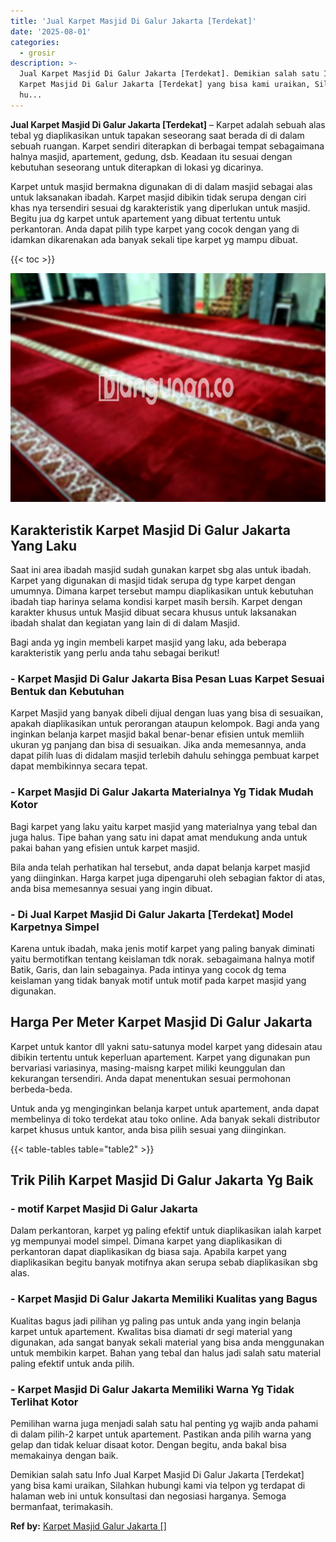 ```yaml
---
title: 'Jual Karpet Masjid Di Galur Jakarta [Terdekat]'
date: '2025-08-01'
categories:
  - grosir
description: >-
  Jual Karpet Masjid Di Galur Jakarta [Terdekat]. Demikian salah satu Info Jual
  Karpet Masjid Di Galur Jakarta [Terdekat] yang bisa kami uraikan, Silahkan
  hu...
---
```


**Jual Karpet Masjid Di Galur Jakarta \[Terdekat\]** – Karpet adalah sebuah alas tebal yg diaplikasikan untuk tapakan seseorang saat berada di di dalam sebuah ruangan. Karpet sendiri diterapkan di berbagai tempat sebagaimana halnya masjid, apartement, gedung, dsb. Keadaan itu sesuai dengan kebutuhan seseorang untuk diterapkan di lokasi yg dicarinya.

Karpet untuk masjid bermakna digunakan di di dalam masjid sebagai alas untuk laksanakan ibadah. Karpet masjid dibikin tidak serupa dengan ciri khas nya tersendiri sesuai dg karakteristik yang diperlukan untuk masjid. Begitu jua dg karpet untuk apartement yang dibuat tertentu untuk perkantoran. Anda dapat pilih type karpet yang cocok dengan yang di idamkan dikarenakan ada banyak sekali tipe karpet yg mampu dibuat.

{{< toc >}}

![Jual Karpet Masjid Di Galur Jakarta [Terdekat]](/images/grosir-karpet-murah-42.png)

## Karakteristik Karpet Masjid Di Galur Jakarta Yang Laku

Saat ini area ibadah masjid sudah gunakan karpet sbg alas untuk ibadah. Karpet yang digunakan di masjid tidak serupa dg type karpet dengan umumnya. Dimana karpet tersebut mampu diaplikasikan untuk kebutuhan ibadah tiap harinya selama kondisi karpet masih bersih. Karpet dengan karakter khusus untuk Masjid dibuat secara khusus untuk laksanakan ibadah shalat dan kegiatan yang lain di di dalam Masjid.

Bagi anda yg ingin membeli karpet masjid yang laku, ada beberapa karakteristik yang perlu anda tahu sebagai berikut!

### \- Karpet Masjid Di Galur Jakarta Bisa Pesan Luas Karpet Sesuai Bentuk dan Kebutuhan

Karpet Masjid yang banyak dibeli dijual dengan luas yang bisa di sesuaikan, apakah diaplikasikan untuk perorangan ataupun kelompok. Bagi anda yang inginkan belanja karpet masjid bakal benar-benar efisien untuk memliih ukuran yg panjang dan bisa di sesuaikan. Jika anda memesannya, anda dapat pilih luas di didalam masjid terlebih dahulu sehingga pembuat karpet dapat membikinnya secara tepat.

### \- Karpet Masjid Di Galur Jakarta Materialnya Yg Tidak Mudah Kotor

Bagi karpet yang laku yaitu karpet masjid yang materialnya yang tebal dan juga halus. Tipe bahan yang satu ini dapat amat mendukung anda untuk pakai bahan yang efisien untuk karpet masjid.

Bila anda telah perhatikan hal tersebut, anda dapat belanja karpet masjid yang diinginkan. Harga karpet juga dipengaruhi oleh sebagian faktor di atas, anda bisa memesannya sesuai yang ingin dibuat.

### \- Di Jual Karpet Masjid Di Galur Jakarta \[Terdekat\] Model Karpetnya Simpel

Karena untuk ibadah, maka jenis motif karpet yang paling banyak diminati yaitu bermotifkan tentang keislaman tdk norak. sebagaimana halnya motif Batik, Garis, dan lain sebagainya. Pada intinya yang cocok dg tema keislaman yang tidak banyak motif untuk motif pada karpet masjid yang digunakan.

## Harga Per Meter Karpet Masjid Di Galur Jakarta

Karpet untuk kantor dll yakni satu-satunya model karpet yang didesain atau dibikin tertentu untuk keperluan apartement. Karpet yang digunakan pun bervariasi variasinya, masing-maisng karpet miliki keunggulan dan kekurangan tersendiri. Anda dapat menentukan sesuai permohonan berbeda-beda.

Untuk anda yg menginginkan belanja karpet untuk apartement, anda dapat membelinya di toko terdekat atau toko online. Ada banyak sekali distributor karpet khusus untuk kantor, anda bisa pilih sesuai yang diinginkan.

{{< table-tables table="table2" >}}

## Trik Pilih Karpet Masjid Di Galur Jakarta Yg Baik

### \- motif Karpet Masjid Di Galur Jakarta

Dalam perkantoran, karpet yg paling efektif untuk diaplikasikan ialah karpet yg mempunyai model simpel. Dimana karpet yang diaplikasikan di perkantoran dapat diaplikasikan dg biasa saja. Apabila karpet yang diaplikasikan begitu banyak motifnya akan serupa sebab diaplikasikan sbg alas.

### \- Karpet Masjid Di Galur Jakarta Memiliki Kualitas yang Bagus

Kualitas bagus jadi pilihan yg paling pas untuk anda yang ingin belanja karpet untuk apartement. Kwalitas bisa diamati dr segi material yang digunakan, ada sangat banyak sekali material yang bisa anda menggunakan untuk membikin karpet. Bahan yang tebal dan halus jadi salah satu material paling efektif untuk anda pilih.

### \- Karpet Masjid Di Galur Jakarta Memiliki Warna Yg Tidak Terlihat Kotor

Pemilihan warna juga menjadi salah satu hal penting yg wajib anda pahami di dalam pilih-2 karpet untuk apartement. Pastikan anda pilih warna yang gelap dan tidak keluar disaat kotor. Dengan begitu, anda bakal bisa memakainya dengan baik.

Demikian salah satu Info Jual Karpet Masjid Di Galur Jakarta \[Terdekat\] yang bisa kami uraikan, Silahkan hubungi kami via telpon yg terdapat di halaman web ini untuk konsultasi dan negosiasi harganya. Semoga bermanfaat, terimakasih.

**Ref by:**  [Karpet Masjid Galur Jakarta []](https://id.wikipedia.org/wiki/Karpet)
